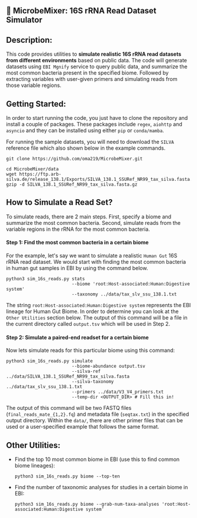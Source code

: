 ## 🦠 MicrobeMixer: 16S rRNA Read Dataset Simulator

## Description:

This code provides utilities to **simulate realistic 16S rRNA read datasets from different environments** based on public data. The code will generate datasets using
`EBI Mgnify` service to query public data, and summarize the most common bacteria present in the specified biome. Followed by extracting variables with
user-given primers and simulating reads from those variable regions.

## Getting Started:
In order to start running the code, you just have to clone the repository and install a couple of packages. These packages include `regex`, `aiohttp` and `asyncio` 
and they can be installed using either `pip` or `conda/mamba`.

For running the sample datasets, you will need to download the `SILVA` reference file which also shown below in the example commands.

```base
git clone https://github.com/oma219/MicrobeMixer.git

cd MicrobeMixer/data
wget https://ftp.arb-silva.de/release_138.1/Exports/SILVA_138.1_SSURef_NR99_tax_silva.fasta.gz
gzip -d SILVA_138.1_SSURef_NR99_tax_silva.fasta.gz
```

## How to Simulate a Read Set?

To simulate reads, there are 2 main steps. First, specify a biome and summarize the most common bacteria. Second, simulate reads from the variable
regions in the rRNA for the most common bacteria.

#### Step 1: Find the most common bacteria in a certain biome

For the example, let's say we want to simulate a realistic `Human Gut` 16S rRNA read dataset. We would start with finding the most common bacteria 
in human gut samples in EBI by using the command below.

```
python3 sim_16s_reads.py stats 
                         --biome 'root:Host-associated:Human:Digestive system'  
                         --taxonomy ../data/tax_slv_ssu_138.1.txt
```
The string `root:Host-associated:Human:Digestive system` represents the EBI lineage for Human Gut Biome. In order to determine you can look at the `Other Utilities`
section below. The output of this command will be a file in the current directory called `output.tsv` which will be used in Step 2.

#### Step 2: Simulate a paired-end readset for a certain biome

Now lets simulate reads for this particular biome using this command:
```
python3 sim_16s_reads.py simulate
                         --biome-abundance output.tsv 
                         --silva-ref ../data/SILVA_138.1_SSURef_NR99_tax_silva.fasta 
                         --silva-taxonomy ../data/tax_slv_ssu_138.1.txt 
                         --primers ../data/V3_V4_primers.txt  
                         --temp-dir <OUTPUT_DIR> # Fill this in!
```
The output of this command will be two FASTQ files (`final_reads_mate_{1,2}.fq`) and metadata file (`seqtax.txt`) in the specified output directory. Within the
`data/`, there are other primer files that can be used or a user-specified example that follows the same format.

## Other Utilities:

- Find the top 10 most common biome in EBI (use this to find common biome lineages):
  ```
  python3 sim_16s_reads.py biome --top-ten
  ```

- Find the number of taxonomic analyses for studies in a certain biome in EBI:
  ```
  python3 sim_16s_reads.py biome --grab-num-taxa-analyses 'root:Host-associated:Human:Digestive system’
  ```
